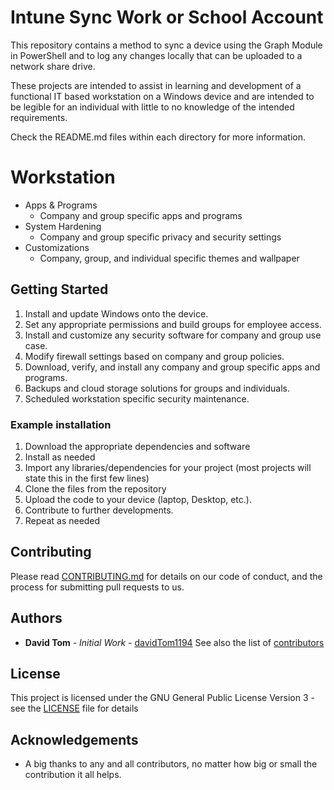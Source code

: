 # Intune Sync Work or School Account
This repository contains a method to sync a device using the Graph Module in PowerShell and to log any changes locally that can be uploaded to a network share drive.

These projects are intended to assist in learning and development of a functional IT based workstation on a Windows device and are intended to be legible for an individual with little to no knowledge of the intended requirements.

Check the README.md files within each directory for more information.

# Workstation
  - Apps & Programs
      - Company and group specific apps and programs
  - System Hardening
      - Company and group specific privacy and security settings
  - Customizations
      - Company, group, and individual specific themes and wallpaper

## Getting Started

1. Install and update Windows onto the device.
2. Set any appropriate permissions and build groups for employee access.
3. Install and customize any security software for company and group use case.
4. Modify firewall settings based on company and group policies.
5. Download, verify, and install any company and group specific apps and programs.
6. Backups and cloud storage solutions for groups and individuals.
7. Scheduled workstation specific security maintenance.

### Example installation
1. Download the appropriate dependencies and software
2. Install as needed
3. Import any libraries/dependencies for your project (most projects will state this in the first few lines)
4. Clone the files from the repository
5. Upload the code to your device (laptop, Desktop, etc.).
6. Contribute to further developments.
7. Repeat as needed

## Contributing

Please read [CONTRIBUTING.md](https://github.com/davidTom1194/davidTom1194/blob/main/CONTRIBUTING.md) for details on our
code of conduct, and the process for submitting pull requests to us.

## Authors

* **David Tom** - *Initial Work* - [davidTom1194](https://github.com/davidTom1194)
See also the list of [contributors](https://github.com/davidTom1194/davidTom1194/blob/main/contributors)

## License

This project is licensed under the GNU General Public License Version 3 - see the [LICENSE](https://github.com/davidTom1194/davidTom1194/blob/main/LICENSE) file for details

## Acknowledgements

* A big thanks to any and all contributors, no matter how big or small the contribution it all helps.

